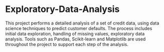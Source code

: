 # Exploratory-Data-Analysis
This project performs a detailed analysis of a set of credit data, using data science techniques to predict customer defaults. The process includes initial data exploration, handling of missing values, exploratory data analysis. Tools such as Pandas, Scikit-learn and Matplotlib are used throughout the project to support each step of the analysis.
